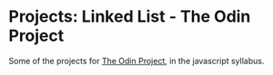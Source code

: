 # Projects: Linked List - The Odin Project

Some of the projects for [The Odin Project](https://www.theodinproject.com/), in the javascript syllabus.
